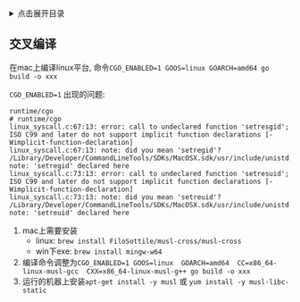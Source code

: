 <details>
<summary>点击展开目录</summary>

- [交叉编译](#交叉编译)

</details>


## 交叉编译

在mac上编译linux平台, 命令`CGO_ENABLED=1 GOOS=linux GOARCH=amd64 go build -o xxx`

`CGO_ENABLED=1` 出现的问题:

```log
runtime/cgo
# runtime/cgo
linux_syscall.c:67:13: error: call to undeclared function 'setresgid'; ISO C99 and later do not support implicit function declarations [-Wimplicit-function-declaration]
linux_syscall.c:67:13: note: did you mean 'setregid'?
/Library/Developer/CommandLineTools/SDKs/MacOSX.sdk/usr/include/unistd.h:593:6: note: 'setregid' declared here
linux_syscall.c:73:13: error: call to undeclared function 'setresuid'; ISO C99 and later do not support implicit function declarations [-Wimplicit-function-declaration]
linux_syscall.c:73:13: note: did you mean 'setreuid'?
/Library/Developer/CommandLineTools/SDKs/MacOSX.sdk/usr/include/unistd.h:595:6: note: 'setreuid' declared here
```

1. mac上需要安装
   * linux: `brew install FiloSottile/musl-cross/musl-cross`
   * win下exe: `brew install mingw-w64`
2. 编译命令调整为`CGO_ENABLED=1 GOOS=linux  GOARCH=amd64  CC=x86_64-linux-musl-gcc  CXX=x86_64-linux-musl-g++ go build -o xxx`
3. 运行的机器上安装`apt-get install -y musl` 或 `yum install -y musl-libc-static`
